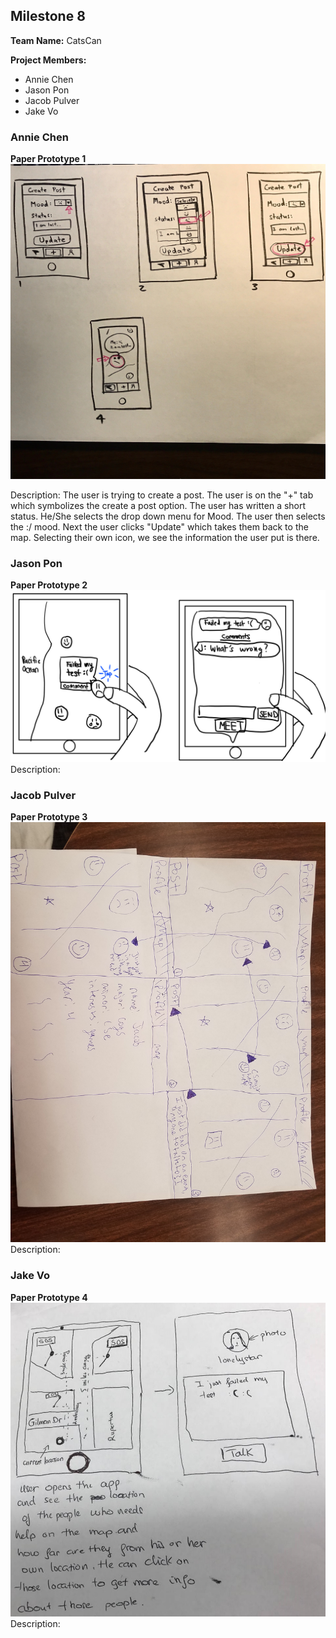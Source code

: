 ## Milestone 8

**Team Name:** CatsCan

**Project Members:**
* Annie Chen
* Jason Pon
* Jacob Pulver
* Jake Vo

### Annie Chen
**Paper Prototype 1**
![PaperPrototype1](/paper-prototypes2/CreatePost.jpg)

Description: The user is trying to create a post. The user is on the "+" tab which symbolizes the create a post option. The user has written a short status. He/She selects the drop down menu for Mood. The user then selects the :/ mood. Next the user clicks "Update" which takes them back to the map. Selecting their own icon, we see the information the user put is there.

### Jason Pon
**Paper Prototype 2**
![PaperPrototype2](/paper-prototypes/paper5.png)
Description: 

### Jacob Pulver
**Paper Prototype 3**
![PaperPrototype3](/paper-prototypes/paper3.jpg)
Description: 

### Jake Vo
**Paper Prototype 4**
![PaperPrototype4](/paper-prototypes/paper4.jpg)
Description: 